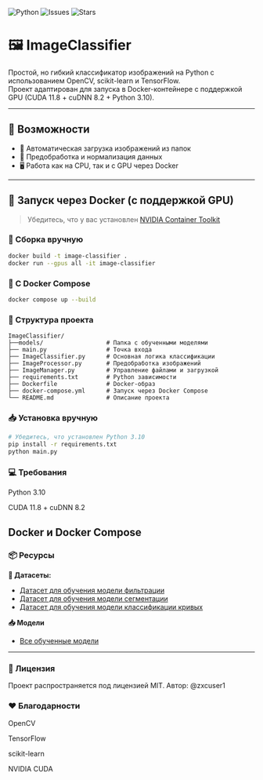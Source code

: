 ![Python](https://img.shields.io/badge/python-3.10-blue)
![Issues](https://img.shields.io/github/issues/zxcuser1/ImageClassifier)
![Stars](https://img.shields.io/github/stars/zxcuser1/ImageClassifier?style=social)

# 🖼️ ImageClassifier

Простой, но гибкий классификатор изображений на Python с использованием OpenCV, scikit-learn и TensorFlow.  
Проект адаптирован для запуска в Docker-контейнере с поддержкой GPU (CUDA 11.8 + cuDNN 8.2 + Python 3.10).

---

## 🚀 Возможности

- 📂 Автоматическая загрузка изображений из папок
- 🔧 Предобработка и нормализация данных
- 🖥️ Работа как на CPU, так и с GPU через Docker

---

## 🐳 Запуск через Docker (с поддержкой GPU)

> Убедитесь, что у вас установлен [NVIDIA Container Toolkit](https://docs.nvidia.com/datacenter/cloud-native/container-toolkit/)

### 🔧 Сборка вручную

```bash
docker build -t image-classifier .
docker run --gpus all -it image-classifier
```

### 🔧 С Docker Compose
```bash
docker compose up --build
```
### 📁 Структура проекта
```text
ImageClassifier/
├──models/                  # Папка с обученными моделями
├── main.py                 # Точка входа
├── ImageClassifier.py      # Основная логика классификации
├── ImageProcessor.py       # Предобработка изображений
├── ImageManager.py         # Управление файлами и загрузкой
├── requirements.txt        # Python зависимости
├── Dockerfile              # Docker-образ
├── docker-compose.yml      # Запуск через Docker Compose
└── README.md               # Описание проекта

```

### 📥 Установка вручную
```bash
# Убедитесь, что установлен Python 3.10
pip install -r requirements.txt
python main.py
```

### 💻 Требования
Python 3.10

CUDA 11.8 + cuDNN 8.2

Docker и Docker Compose
---

### 📦 Ресурсы

**🔗 Датасеты:**

- [Датасет для обучения модели фильтрации](https://disk.yandex.ru/d/LcbO6vxpqack1Q)
- [Датасет для обучения модели сегментации](https://disk.yandex.ru/d/XK-0a8AdjDimmg)
- [Датасет для обучения модели классификации кривых]([https://disk.yandex.ru/d/XK-0a8AdjDimmg](https://disk.yandex.ru/d/bQp4jT2FmFi8vg))

**📥 Модели**

- [Все обученные модели](https://disk.yandex.ru/d/5-DdgwBtTGN8uA)
---

### 📜 Лицензия

Проект распространяется под лицензией MIT.
Автор: @zxcuser1


### ❤️ Благодарности
OpenCV

TensorFlow

scikit-learn

NVIDIA CUDA
